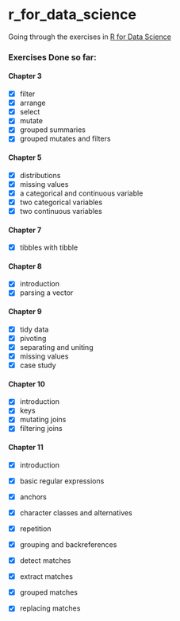 # r_for_data_science
Going through the exercises in [R for Data
Science](https://r4ds.had.co.nz/index.html)

### Exercises Done so far:
#### Chapter 3 
- [x] filter
- [x] arrange
- [x] select
- [x] mutate
- [x] grouped summaries
- [x] grouped mutates and filters

#### Chapter 5 
- [x] distributions
- [x] missing values
- [x] a categorical and continuous variable
- [x] two categorical variables
- [x] two continuous variables

#### Chapter 7 
- [x] tibbles with tibble

#### Chapter 8 
- [x] introduction
- [x] parsing a vector

#### Chapter 9 
- [x] tidy data
- [x] pivoting
- [x] separating and uniting
- [x] missing values
- [x] case study

#### Chapter 10 
- [x] introduction
- [x] keys
- [x] mutating joins
- [x] filtering joins
#### Chapter 11 
- [x] introduction
- [x] basic regular expressions
- [x] anchors
- [x] character classes and alternatives
- [x] repetition
- [x] grouping and backreferences 
- [x] detect matches 
- [x] extract matches 
- [x] grouped matches 
- [x] replacing matches 
 
